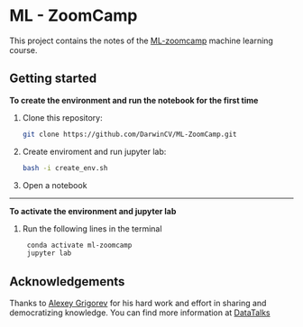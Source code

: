 # ML - ZoomCamp

This project contains the notes of the [ML-zoomcamp](https://github.com/alexeygrigorev/mlbookcamp-code/tree/master/course-zoomcamp) machine learning course.

## Getting started

**To create the environment and run the notebook for the first time**

1. Clone this repository:
   
   ```bash
   git clone https://github.com/DarwinCV/ML-ZoomCamp.git
   ```

2. Create enviroment and run jupyter lab:

    ```bash
    bash -i create_env.sh
    ```
3. Open a notebook
***

**To activate the environment and jupyter lab**

1. Run the following lines in the terminal
   ```bash
    conda activate ml-zoomcamp
    jupyter lab
    ```


## Acknowledgements

Thanks to [Alexey Grigorev](https://www.linkedin.com/in/agrigorev/)  for his hard work and effort in sharing and democratizing knowledge. You can find more information at [DataTalks](https://datatalks.club/)

